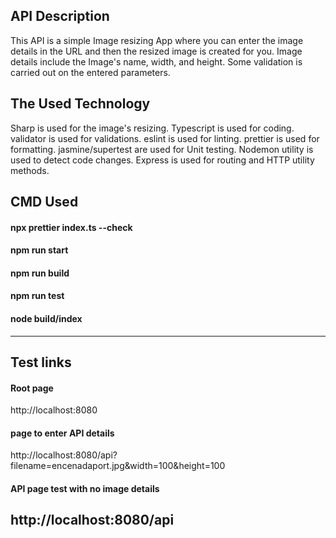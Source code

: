 ## API Description
This API is a simple Image resizing App where you can enter the image details in the URL and then the resized image is created for you.
Image details include the Image's name, width, and height.
Some validation is carried out on the entered parameters.


## The Used Technology 
Sharp is used for the image's resizing. 
Typescript is used for coding.
validator is used for validations.
eslint is used for linting.
prettier is used for formatting.
jasmine/supertest are used for Unit testing.
Nodemon utility is used to detect code changes.
Express is used for routing and HTTP utility methods.

## CMD Used
#### npx prettier index.ts --check
#### npm run start
#### npm run build
#### npm run test 
#### node build/index

   
-----------------------------------------------------------------------------------

## Test links
####  Root page
http://localhost:8080
####  page to enter API details
http://localhost:8080/api?filename=encenadaport.jpg&width=100&height=100
####  API page test with no image details
http://localhost:8080/api
-------------------------------------------------------------------------------------

 
